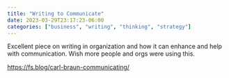 ```yaml
---
title: "Writing to Communicate"
date: 2023-03-29T23:17:23-06:00
categories: ["business", "writing", "thinking", "strategy"]
---
```

Excellent piece on writing in organization and how it can enhance and help with communication.
Wish more people and orgs were using this.

https://fs.blog/carl-braun-communicating/
